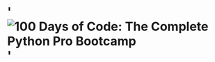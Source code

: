 # '![100 Days of Code: The Complete Python Pro Bootcamp](https://user-images.githubusercontent.com/98851253/155425637-9ac7250e-52a3-429a-a679-ac619f5ff6ea.gif)'
